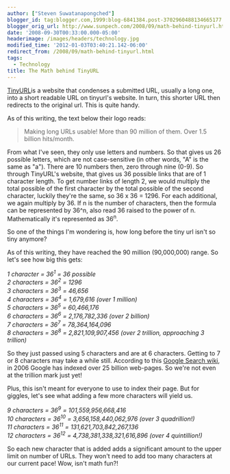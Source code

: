 ```yaml
---
author: ["Steven Suwatanapongched"]
blogger_id: tag:blogger.com,1999:blog-6841384.post-3702960488134665177
blogger_orig_url: http://www.sunpech.com/2008/09/math-behind-tinyurl.html
date: '2008-09-30T00:33:00.000-05:00'
headerimage: /images/headers/technology.jpg
modified_time: '2012-01-03T03:40:21.142-06:00'
redirect_from: /2008/09/math-behind-tinyurl.html
tags:
  - Technology
title: The Math behind TinyURL
---
```



<a href="http://www.tinyurl.com" target="_self">TinyURL</a>is a website that condenses a submitted URL, usually a long one, into a short readable URL on tinyurl's website. In turn, this shorter URL then redirects to the original url.  This is quite handy.

As of this writing, the text below their logo reads:

<blockquote>Making long URLs usable! More than 90 million of them. Over 1.5 billion hits/month.</blockquote>

From what I've seen, they only use letters and numbers.  So that gives us 26 possible letters, which are not case-sensitive (in other words, "A" is the same as "a").  There are 10 numbers then, zero through nine (0-9).  So through TinyURL's website, that gives us 36 possible links that are of 1 character length.  To get number links of length 2, we would multiply the total possible of the first character by the total possible of the second character, luckily they're the same, so 36 x 36 = 1296.  For each additional, we again multiply by 36.  If n is the number of characters, then the formula can be represented by 36^n, also read 36 raised to the power of n.  Mathematically it's represented as 36<sup>n</sup>.

So one of the things I'm wondering is, how long before the tiny url isn't so tiny anymore?  

As of this writing, they have reached the 90 million (90,000,000) range.  So let's see how big this gets:

<em>1 character = 36<sup>1</sup> = 36 possible</em><br /><em>2 characters = 36<sup>2</sup> = 1296</em><br /><em>3 characters = 36<sup>3</sup> = 46,656</em><br /><em>4 characters = 36<sup>4</sup> = 1,679,616 (over 1 million)</em><br /><em>5 characters = 36<sup>5</sup> = 60,466,176</em><br /><em>6 characters = 36<sup>6</sup> = 2,176,782,336 (over 2 billion)</em><br /><em>7 characters = 36<sup>7</sup> = 78,364,164,096</em><br /><em>8 characters = 36<sup>8</sup> = 2,821,109,907,456 (over 2 trillion, approaching 3 trillion)</em>

So they just passed using 5 characters and are at 6 characters.  Getting to 7 or 8 characters may take a while still.  According to this <a href="http://en.wikipedia.org/wiki/Google_search">Google Search wiki</a>, in 2006 Google has indexed over 25 billion web-pages.  So we're not even at the trillion mark just yet!

Plus, this isn't meant for everyone to use to index their page.  But for giggles, let's see what adding a few more characters will yield us.

<em>9 characters = 36<sup>9</sup> = 101,559,956,668,416</em><br /><em>10 characters = 36<sup>10</sup> = 3,656,158,440,062,976 (over 3 quadrillion!)</em><br /><em>11 characters = 36<sup>11</sup> = 131,621,703,842,267,136</em><br /><em>12 characters = 36<sup>12</sup> = 4,738,381,338,321,616,896 (over 4 quintillion!)</em>

So each new character that is added adds a significant amount to the upper limit on number of URLs.  They won't need to add too many characters at our current pace!  Wow, isn't math fun?!